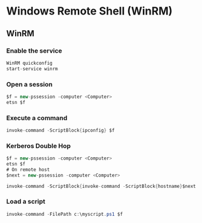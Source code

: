 # Windows Remote Shell \(WinRM\)

## WinRM

### Enable the service

```csharp
WinRM quickconfig
start-service winrm
```

### Open a session

```csharp
$f = new-pssession -computer <Computer>
etsn $f
```

### Execute a command

```csharp
invoke-command -ScriptBlock{ipconfig} $f
```

### Kerberos Double Hop

```csharp
$f = new-pssession -computer <Computer>
etsn $f
# On remote host
$next = new-pssession -computer <Computer>

invoke-command -ScriptBlock{invoke-command -ScriptBlock{hostname}$next } $f
```

### Load a script

```csharp
invoke-command -FilePath c:\myscript.ps1 $f
```

